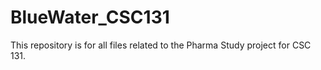 # BlueWater_CSC131
This repository is for all files related to the Pharma Study project for CSC 131. 
